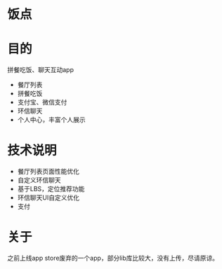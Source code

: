 # 饭点


# 目的
拼餐吃饭、聊天互动app

* 餐厅列表
* 拼餐吃饭
* 支付宝、微信支付
* 环信聊天
* 个人中心，丰富个人展示

# 技术说明
* 餐厅列表页面性能优化
* 自定义环信聊天
* 基于LBS，定位推荐功能
* 环信聊天UI自定义优化
* 支付

# 关于
之前上线app store废弃的一个app，部分lib库比较大，没有上传，尽请原谅。
